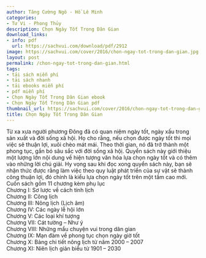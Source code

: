 ```yaml
---
author: Tăng Cường Ngô - Hồ Lê Minh
categories:
- Tử Vi - Phong Thủy
description: Chọn Ngày Tốt Trong Dân Gian
download_links:
- info: pdf
  url: https://sachvui.com/download/pdf/2912
image: https://sachvui.com/cover/2016/chon-ngay-tot-trong-dan-gian.jpg
layout: post
permalink: /chon-ngay-tot-trong-dan-gian.html
tags:
- tải sách miễn phí
- tải sách nhanh
- tải ebooks miễn phí
- pdf miễn phí
- Chọn Ngày Tốt Trong Dân Gian ebook
- Chọn Ngày Tốt Trong Dân Gian pdf
thumbnail_url: https://sachvui.com/cover/2016/chon-ngay-tot-trong-dan-gian.jpg
title: Chọn Ngày Tốt Trong Dân Gian
---
```


 <div class="item-desc text-justify"> <p>Từ xa xưa người phương Đông đã có quan niệm ngày tốt, ngày xấu trong sản xuất và đời sống xã hội. Họ cho rằng, nếu chọn được ngày tốt thì mọi việc sẽ thuận lợi, xuôi chèo mát mái. Theo thời gian, nó đã trở thành một phong tục, gắn bó sâu sắc với đời sống xã hộị. Quyển sách này giới thiệu một lượng lớn nội dung về hiện tượng văn hóa lựa chọn ngày tốt và có thêm vào những lời chú giải. Hy vọng sau khi đọc xong quyển sách này, bạn sẽ nhận thức được rằng làm việc theo quy luật phát triển của sự vật sẽ thành công thuận lợi, đó chính là kiểu lựa chọn ngày tốt trên một tầm cao mới. Cuốn sách gồm 11 chương kèm phụ lục<br>Chương I: Sơ lược về cách tính lịch<br>Chương II: Công lịch<br>Chương III: Nông lịch (Lịch âm)<br>Chương IV: Các ngày lễ hội lớn<br>Chương V: Các loại khí tượng<br>Chương VII: Cát tường – Như ý<br>Chương VIII: Những mẩu chuyện vui trong dân gian<br>Chương IX: Mạn đàm về phong tục chọn ngày giờ tốt<br>Chương X: Bảng chi tiết nông lịch từ năm 2000 – 2007<br>Chương XI: Niên lịch giản biểu từ 1901 – 2030</p> </div>